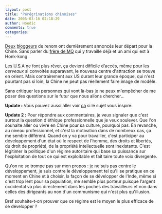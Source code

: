 ```yaml
---
layout: post
title: "Pérégrinations chinoises"
date: 2005-03-16 02:18:29
author: Hoedic
comments: true
categories: 
---
```



[Deux](http://www.pierrecarion.com/blog/) [bloggeurs](http://pasfolle.blogspot.com/) de renom ont dernièrement annoncés leur départ pour la Chine. Sans parler du [frère de MQ](http://www.yvonet.com/2005/03/12/319-LesEtatsDameDeMt.html) qui y travaille déjà et un ami qui est à Honk-kong.

Les U.S.A ne font plus rêver, ça devient difficile d'accès, même pour les *cerveaux* si convoités auparavant, le nouveau centre d'attraction se trouve en orient. Mais contrairement aux US durant leur grande époque, qui n'est pourtant pas si loin, la Chine ne peut pas réellement faire image de modèle.

Sans critiquer les personnes qui vont là-bas je ne peux m'empêcher de me poser des questions sur le futur que nous allons chercher...

**Update :** Vous pouvez aussi aller voir [ça](http://grosse.fatigue.free.fr/laChinemefaitpasrever.htm) si le sujet vous inspire.

**Update 2 :** Pour répondre aux commentaires, je veux signaler que c'est surtout la question d'éthique professionnelle que je veux soulever. Que l'on souhaite aller ou vivre en Chine pour sa culture, pourquoi pas. En revanche, au niveau professionnel, et c'est la motivation dans de nombreux cas, ça me semble différent. Quand on y va pour travailler, c'est participer au développement d'un état où le respect de l'homme, des droits et libertés, du droit de propriété, de la propriété intellectuelle sont inexistants. C'est légitimer la politique d'un régime autoritaire qui base sa puissance sur l'exploitation de tout ce qui est exploitable et fait taire toute voix divergente.

Qu'on ne se trompe pas sur mon propos : je ne suis pas contre le développement, je suis contre le développement tel qu'il se pratique en ce moment en Chine et à choisir, la façon de se développer de l'Inde, même si c'est trop lent pour sa population, me semble plus porteur puisque l'argent occidental va plus directement dans les poches des travailleurs et non dans celles des dirigeants au non d'un communisme qui n'est plus qu'illusion.

Bref souhaite-t-on prouver que ce régime est le moyen le plus efficace de se développer ?